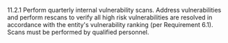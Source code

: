 11.2.1 Perform quarterly internal 
vulnerability scans. Address 
vulnerabilities and perform rescans to 
verify all high risk vulnerabilities are 
resolved in accordance with the entity's 
vulnerability ranking (per Requirement 6.1). Scans must be performed by qualified personnel. 


